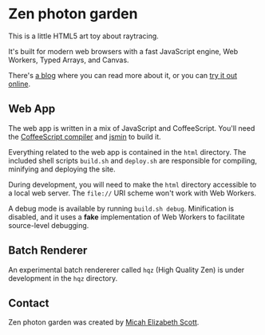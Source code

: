 Zen photon garden
=================

This is a little HTML5 art toy about raytracing.

It's built for modern web browsers with a fast JavaScript engine, Web Workers, Typed Arrays, and Canvas.

There's [a blog](http://scanlime.org/category/projects/zen-photon-garden/) where you can read more about it, or you can [try it out online](http://zenphoton.com).

Web App
-------

The web app is written in a mix of JavaScript and CoffeeScript. You'll need the [CoffeeScript compiler](http://coffeescript.org) and [jsmin](http://www.crockford.com/javascript/jsmin.html) to build it.

Everything related to the web app is contained in the `html` directory. The included shell scripts `build.sh` and `deploy.sh` are responsible for compiling, minifying and deploying the site.

During development, you will need to make the `html` directory accessible to a local web server. The `file://` URI scheme won't work with Web Workers.

A debug mode is available by running `build.sh debug`. Minification is disabled, and it uses a **fake** implementation of Web Workers to facilitate source-level debugging.

Batch Renderer
--------------

An experimental batch rendererer called `hqz` (High Quality Zen) is under development in the `hqz` directory. 

Contact
-------

Zen photon garden was created by [Micah Elizabeth Scott](http://scanlime.org/contact).
